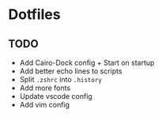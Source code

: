 # Dotfiles

## TODO
* Add Cairo-Dock config + Start on startup
* Add better echo lines to scripts
* Split `.zshrc` into `.history`
* Add more fonts
* Update vscode config
* Add vim config